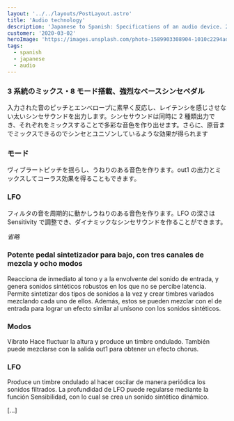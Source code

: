 ```yaml
---
layout: '../../layouts/PostLayout.astro'
title: 'Audio technology'
description: 'Japanese to Spanish: Specifications of an audio device. 2,500+ char (same-day delivery)'
customer: '2020-03-02'
heroImage: 'https://images.unsplash.com/photo-1589903308904-1010c2294adc?ixlib=rb-4.0.3&ixid=MnwxMjA3fDB8MHxwaG90by1wYWdlfHx8fGVufDB8fHx8&auto=format&fit=crop&w=2070&q=80'
tags:
  - spanish
  - japanese
  - audio
---
```


### 3 系統のミックス・8 モード搭載、強烈なベースシンセペダル

入力された音のピッチとエンべロープに素早く反応し、レイテンシを感じさせない太いシンセサウンドを出力します。シンセサウンドは同時に 2 種類出力でき、それぞれをミックスすることで多彩な音色を作り出せます。さらに、原音までミックスできるのでシンセとユニゾンしているような効果が得られます

### モード

ヴィブラートピッチを揺らし、うねりのある音色を作ります。out1 の出力とミックスしてコーラス効果を得ることもできます。

### LFO

フィルタの音を周期的に動かしうねりのある音色を作ります。LFO の深さは Sensitivity で調整でき、ダイナミックなシンセサウンドを作ることができます。

_省略_

### Potente pedal sintetizador para bajo, con tres canales de mezcla y ocho modos

Reacciona de inmediato al tono y a la envolvente del sonido de entrada, y genera sonidos sintéticos robustos en los que no se percibe latencia. Permite sintetizar dos tipos de sonidos a la vez y crear timbres variados mezclando cada uno de ellos. Además, estos se pueden mezclar con el de entrada para lograr un efecto similar al unísono con los sonidos sintéticos.

### Modos

Vibrato
Hace fluctuar la altura y produce un timbre ondulado. También puede mezclarse con la salida out1 para obtener un efecto chorus.

### LFO

Produce un timbre ondulado al hacer oscilar de manera periódica los sonidos filtrados. La profundidad de LFO puede regularse mediante la función Sensibilidad, con lo cual se crea un sonido sintético dinámico.

[...]
